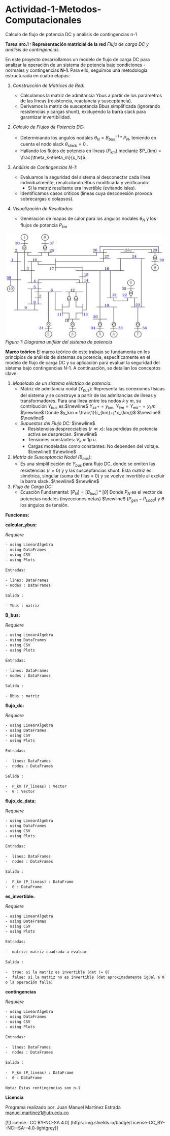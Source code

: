 # Actividad-1-Metodos-Computacionales
Calculo de flujo de potencia DC y análisis de contingencias n-1

**Tarea nro.1 : Representación matricial de la red**
*Flujo de carga DC y análisis de contingencias*

En este proyecto desarrollamos un modelo de flujo de carga DC para analizar la operación de un sistema de potencia bajo condiciones - normales y contingencias **N-1**. Para ello, seguimos una metodología estructurada en cuatro etapas:

1. *Construcción de Matrices de Red:* 
   * Calculamos la matriz de admitancia Ybus a partir de los parámetros de las líneas (resistencia, reactancia y susceptancia).
   * Derivamos la matriz de susceptancia Bbus simplificada (ignorando resistencias y cargas shunt), excluyendo la barra slack 
   para garantizar invertibilidad.

2. *Cálculo de Flujos de Potencia DC:*
   * Determinando los angulos nodales $\theta_N = B_{bus}^{-1}*P_{N}$, teniendo en cuenta el nodo slack $\theta_{slack} = 0$ .
   * Hallando los flujos de potencia en líneas ($P_{km}$) mediante $P_{km} = \frac{\theta_k-\theta_m}{x_N}$.

3. *Análisis de Contingencias N-1:*
   * Evaluamos la seguridad del sistema al desconectar cada línea individualmente, recalculando Bbus modificada y verificando:
        * Si la matriz resultante era invertible (evitando islas).
   * Identificamos casos críticos (líneas cuya desconexión provoca sobrecargas o colapsos).

4. *Visualización de Resultados:*
   * Generación de mapas de calor para los angulos nodales $\theta_N$ y los flujos de potencia $P_{km}$

![Diagrama Unifilar](Unifilar.png)
*Figura 1: Diagrama unifilar del sistema de potencia*


**Marco teórico**
El marco teórico de este trabajo se fundamenta en los principios de análisis de sistemas de potencia, específicamente en el modelo de flujo de carga DC y su aplicación para evaluar la seguridad del sistema bajo contingencias N-1. A continuación, se detallan los conceptos clave:

1. *Modelado de un sistema eléctrico de potencia:*
    * Matriz de admitancia nodal ($Y_{bus}$):
      Representa las conexiones físicas del sistema y se construye a partir de las admitancias de líneas y transformadores. Para una línea entre los nodos $k$ y $m$, su contribución $Y_{bus}$ es:$\newline$
      $Y_{kk} += y_{km}$, $Y_{km} = Y_{mk} -= y_km$ $\newline$
      Donde $y_km = \frac{1}{r_{km}+j*x_{km}}$ $\newline$
   $\newline$
   * *Supuestos del Flujo DC:* $\newline$
      * Resistencias desprecciables ($r \ll x$): las perdidas de potencia activa se desprecian. $\newline$
      * Tensiones constantes: $V_{k} \approx 1 p.u.$
      * Cargas modeladas como constantes: No dependen del voltaje. $\newline$
$\newline$
2. *Matriz de Susceptancia Nodal $(B_{bus})$:*
   * Es una simplificación de $Y_{bus}$ para flujo DC, donde se omiten las resistencias ($r = 0$) y y las susceptancias shunt. Esta matriz es simétrica, singular (suma de filas = 0) y se vuelve invertible al excluir la barra slack. $\newline$
$\newline$
3. *Flujo de Carga DC:*
   * Ecuación Fundamental:
   $[P_{N}]= [B_{bus}]*[\theta]$
   Donde $P_{N}$ es el vector de potencias nodales (inyecciones netas) $\newline$ ($P_{gen} - P_{Load}$) y $\theta$ los ángulos de tensión.



**Funciones:**

**calcular_ybus:**

*Requiere*

    - using LinearAlgebra
    - using DataFrames
    - using CSV
    - using Plots

    Entradas:  

    - lines: DataFrames
    - nodes : DataFrames

    Salida :    

    - Ybus : matriz

**B_bus:**

*Requiere*

    - using LinearAlgebra
    - using DataFrames
    - using CSV
    - using Plots

    Entradas:  

    - lines: DataFrames
    - nodes : DataFrames

    Salida :    

    - Bbus : matriz

**flujo_dc:**

*Requiere*

    - using LinearAlgebra
    - using DataFrames
    - using CSV
    - using Plots

    Entradas:   
    
    -  lines: DataFrames
    -  nodes : DataFrames

    Salida : 

    -  P_km (P_lineas) : Vector
    -  θ : Vector

**flujo_dc_data:**

*Requiere*

    - using LinearAlgebra
    - using DataFrames
    - using CSV
    - using Plots

    Entradas:   
    
    -  lines: DataFrames
    -  nodes : DataFrames

    Salida : 
       
    -  P_km (P_lineas) : DataFrame
    -  θ : DataFrame

**es_invertible:**

*Requiere*

    - using LinearAlgebra
    - using DataFrames
    - using CSV
    - using Plots

    Entradas:   
    
    -  matriz: matriz cuadrada a evaluar

    Salida : 
       
    -  true: si la matriz es invertible (det != 0)
    -  false: si la matriz no es invertible (det aproximadamente igual a 0 o la operación falla)

**contingencias**

*Requiere*

    - using LinearAlgebra
    - using DataFrames
    - using CSV
    - using Plots

    Entradas:   
    
    -  lines: DataFrames
    -  nodes : DataFrames

    Salida : 
       
    -  P_km (P_lineas) : DataFrame
    -  θ : DataFrame

    Nota: Estas contingencias son n-1

**Licencia**

Programa realizado por: Juan Manuel Martínez Estrada
manuel.martinez1@utp.edu.co

[![License : CC BY-NC-SA 4.0] (https: img.shields.io/badge/License-CC_BY--NC--SA--4.0-lightgrey)]
